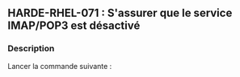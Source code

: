 ## HARDE-RHEL-071 : S'assurer que le service IMAP/POP3 est désactivé

### Description

Lancer la commande suivante :

